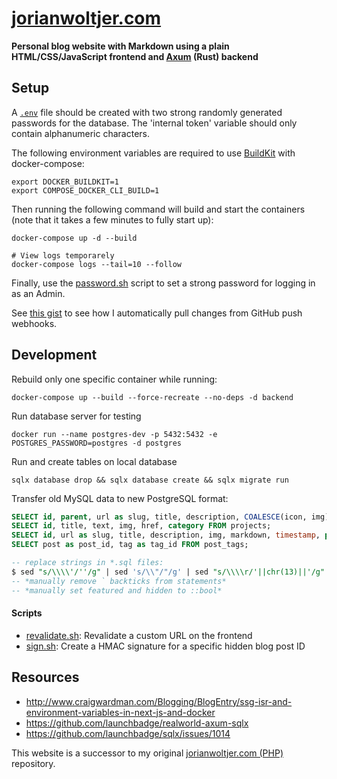 # [jorianwoltjer.com](https://jorianwoltjer.com/)

**Personal blog website with Markdown using a plain HTML/CSS/JavaScript frontend and [Axum](https://docs.rs/axum/latest/axum/) (Rust) backend**

## Setup

A [`.env`](.env.example) file should be created with two strong randomly generated passwords for the database. The 'internal token' variable should only contain alphanumeric characters. 

The following environment variables are required to use [BuildKit](https://docs.docker.com/build/buildkit/#getting-started) with docker-compose:

```Shell
export DOCKER_BUILDKIT=1
export COMPOSE_DOCKER_CLI_BUILD=1
```

Then running the following command will build and start the containers (note that it takes a few minutes to fully start up):

```Shell
docker-compose up -d --build

# View logs temporarely
docker-compose logs --tail=10 --follow
```

Finally, use the [password.sh](scripts/password.sh) script to set a strong password for logging in as an Admin.

See [this gist](https://gist.github.com/JorianWoltjer/3409ef1c7b59c7c5e7b80a294f5564d0) to see how I automatically pull changes from GitHub push webhooks.

## Development

Rebuild only one specific container while running:

```Shell
docker-compose up --build --force-recreate --no-deps -d backend
```

Run database server for testing

```Shell
docker run --name postgres-dev -p 5432:5432 -e POSTGRES_PASSWORD=postgres -d postgres
```

Run and create tables on local database

```Shell
sqlx database drop && sqlx database create && sqlx migrate run
```

Transfer old MySQL data to new PostgreSQL format:

```sql
SELECT id, parent, url as slug, title, description, COALESCE(icon, img) as img, timestamp FROM folders;
SELECT id, title, text, img, href, category FROM projects;
SELECT id, url as slug, title, description, img, markdown, timestamp, parent as folder, points, views, featured, (hidden IS NOT NULL) as hidden FROM posts;
SELECT post as post_id, tag as tag_id FROM post_tags;

-- replace strings in *.sql files:
$ sed "s/\\\\'/''/g" | sed 's/\\"/"/g' | sed "s/\\\\r/'||chr(13)||'/g" | sed "s/\\\\n/'||chr(10)||'/g" | sed 's/\\\\/\\/g' | sed 's/\/img\/blog\///g'
-- *manually remove ` backticks from statements*
-- *manually set featured and hidden to ::bool*
```

#### Scripts

* [revalidate.sh](scripts/revalidate.sh): Revalidate a custom URL on the frontend
* [sign.sh](scripts/sign.sh): Create a HMAC signature for a specific hidden blog post ID

## Resources

* http://www.craigwardman.com/Blogging/BlogEntry/ssg-isr-and-environment-variables-in-next-js-and-docker
* https://github.com/launchbadge/realworld-axum-sqlx
* https://github.com/launchbadge/sqlx/issues/1014

This website is a successor to my original [jorianwoltjer.com (PHP)](https://github.com/JorianWoltjer/jorianwoltjer.com-php) repository.
